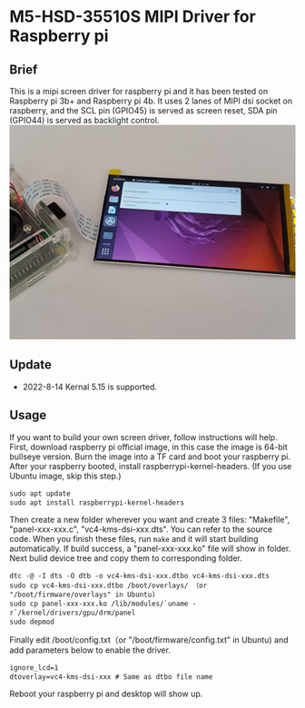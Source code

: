 # M5-HSD-35510S MIPI Driver for Raspberry pi
## Brief
This is a mipi screen driver for raspberry pi and it has been tested on Raspberry pi 3b+ and Raspberry pi 4b. It uses 2 lanes of MIPI dsi socket on raspberry, and the SCL pin (GPIO45) is served as screen reset, SDA pin (GPIO44) is served as backlight control.
![image](https://github.com/Huskia/M5-HSD-35510S/blob/main/doc/img/20220814_111057.jpg)
## Update
* 2022-8-14 Kernal 5.15 is supported.
## Usage
If you want to build your own screen driver, follow instructions will help.  
First, download raspberry pi official image, in this case the image is 64-bit bullseye version. Burn the image into a TF card and boot your raspberry pi.   
After your raspberry booted, install raspberrypi-kernel-headers.  (If you use Ubuntu image, skip this step.)
```
sudo apt update
sudo apt install raspberrypi-kernel-headers
```
Then create a new folder wherever you want and create 3 files: "Makefile", "panel-xxx-xxx.c", "vc4-kms-dsi-xxx.dts". You can refer to the source code. When you finish these files, run `make` and it will start building automatically. If build success, a "panel-xxx-xxx.ko" file will show in folder.  
Next bulid device tree and copy them to corresponding folder.  
```
dtc -@ -I dts -O dtb -o vc4-kms-dsi-xxx.dtbo vc4-kms-dsi-xxx.dts
sudo cp vc4-kms-dsi-xxx.dtbo /boot/overlays/ （or "/boot/firmware/overlays" in Ubuntu)
sudo cp panel-xxx-xxx.ko /lib/modules/`uname -r`/kernel/drivers/gpu/drm/panel
sudo depmod
```
Finally edit /boot/config.txt（or "/boot/firmware/config.txt" in Ubuntu) and add parameters below to enable the driver.  
```
ignore_lcd=1
dtoverlay=vc4-kms-dsi-xxx # Same as dtbo file name
```
Reboot your raspberry pi and desktop will show up.

